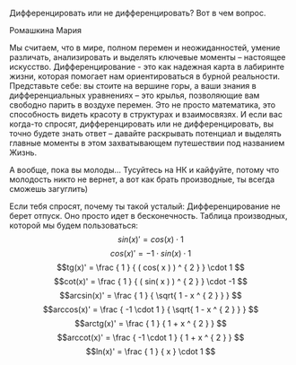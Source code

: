 Дифференцировать или не дифференцировать? Вот в чем вопрос.

Ромашкина Мария

Мы считаем, что в мире, полном перемен и неожиданностей, умение различать,                   анализировать и выделять ключевые моменты – настоящее искусство.                   Дифференцирование - это как надежная карта в лабиринте жизни,                   которая помогает нам ориентироваться в бурной реальности.                   Представьте себе: вы стоите на вершине горы, а ваши знания                   в дифференциальных уравнениях – это крылья, позволяющие вам свободно парить                   в воздухе перемен. Это не просто математика, это способность видеть красоту                   в структурах и взаимосвязях. И если вас когда-то спросят, дифференцировать                   или не дифференцировать, вы точно будете знать ответ –                   давайте раскрывать потенциал и выделять главные моменты в этом захватывающем                   путешествии под названием Жизнь.

А вообще, пока вы молоды...                   Тусуйтесь на НК и кайфуйте, потому что молодость никто не вернет,                   а вот как брать производные, ты всегда сможешь загуглить)

Если тебя спросят, почему ты такой усталый:                   Дифференцирование не берет отпуск. Оно просто идет в бесконечность.
Таблица производных, которой мы будем пользоваться:
$$sin(x)' =  cos( x ) \cdot 1 $$
$$cos(x)' =  -1 \cdot sin( x ) \cdot 1 $$
$$tg(x)' =  \frac { 1 } { ( cos( x ) ) ^ { 2 } } \cdot 1 $$
$$cot(x)' =  \frac { 1 } { ( sin( x ) ) ^ { 2 } } \cdot -1 $$
$$arcsin(x)' =  \frac { 1 } { \sqrt{ 1 - x ^ { 2 } } } $$
$$arccos(x)' =  \frac { -1 \cdot 1 } { \sqrt{ 1 - x ^ { 2 } } } $$
$$arctg(x)' =  \frac { 1 } { 1 + x ^ { 2 } } $$
$$arccot(x)' =  \frac { -1 \cdot 1 } { 1 + x ^ { 2 } } $$
$$ln(x)' =  \frac { 1 } { x } \cdot 1 $$
